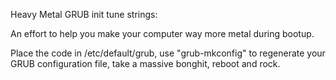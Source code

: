 Heavy Metal GRUB init tune strings:

An effort to help you make your computer way more metal during bootup.

Place the code in /etc/default/grub, use "grub-mkconfig" to regenerate your GRUB configuration file, take a massive bonghit, reboot and rock.
